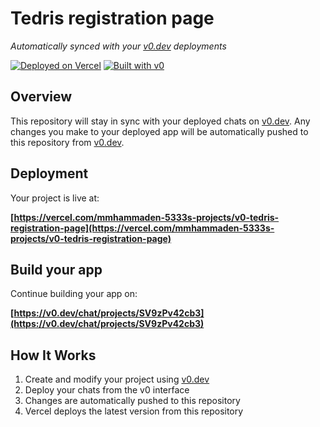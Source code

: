 # Tedris registration page

*Automatically synced with your [v0.dev](https://v0.dev) deployments*

[![Deployed on Vercel](https://img.shields.io/badge/Deployed%20on-Vercel-black?style=for-the-badge&logo=vercel)](https://vercel.com/mmhammaden-5333s-projects/v0-tedris-registration-page)
[![Built with v0](https://img.shields.io/badge/Built%20with-v0.dev-black?style=for-the-badge)](https://v0.dev/chat/projects/SV9zPv42cb3)

## Overview

This repository will stay in sync with your deployed chats on [v0.dev](https://v0.dev).
Any changes you make to your deployed app will be automatically pushed to this repository from [v0.dev](https://v0.dev).

## Deployment

Your project is live at:

**[https://vercel.com/mmhammaden-5333s-projects/v0-tedris-registration-page](https://vercel.com/mmhammaden-5333s-projects/v0-tedris-registration-page)**

## Build your app

Continue building your app on:

**[https://v0.dev/chat/projects/SV9zPv42cb3](https://v0.dev/chat/projects/SV9zPv42cb3)**

## How It Works

1. Create and modify your project using [v0.dev](https://v0.dev)
2. Deploy your chats from the v0 interface
3. Changes are automatically pushed to this repository
4. Vercel deploys the latest version from this repository